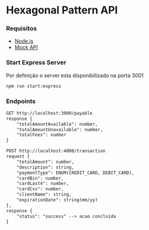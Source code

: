 # Hexagonal Pattern API

### Requisitos

- [Node.js](https://nodejs.org/)
- [Mock API]()

### Start Express Server

Por definição o server esta disponibilizado na porta 3001
```sh
npm run start:express
```

### Endpoints
```txt
GET http://localhost:3000/payable 
response {
    "totalAmountAvailable": number,
    "totalAmountUnavailable": number,
    "totalFees": number
}

POST http://localhost:4000/transaction
request {
    "totalAmount": number,
    "description": string,
    "paymentType": ENUM(CREDIT_CARD, DEBIT_CARD),
    "cardBin": number,
    "cardLast4": number,
    "cardCvv": number,
    "clientName": string,
    "expirationDate": string(mm/yy)
},
response {
    "status": "success" --> acao concluida
}
```

